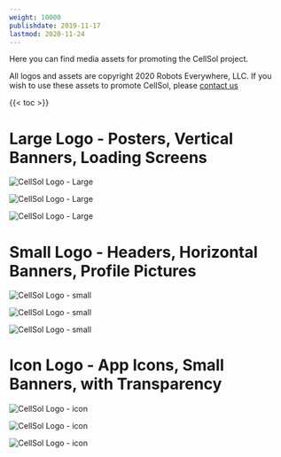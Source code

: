 ```yaml
---
weight: 10000
publishdate: 2019-11-17
lastmod: 2020-11-24
---
```


Here you can find media assets for promoting the CellSol project.

All logos and assets are copyright 2020 Robots Everywhere, LLC. If you wish to use these assets to promote CellSol, please [contact us](mailto:cellsol@robots-everywhere.com)

{{< toc >}}

# Large Logo - Posters, Vertical Banners, Loading Screens

![CellSol Logo - Large](../../media/cellsol_large_236.png)

![CellSol Logo - Large](../../media/cellsol_large_590.png)

![CellSol Logo - Large](../../media/cellsol_large_1062.png)

# Small Logo - Headers, Horizontal Banners, Profile Pictures

![CellSol Logo - small](../../media/cellsol_small_236.png)

![CellSol Logo - small](../../media/cellsol_small_590.png)

![CellSol Logo - small](../../media/cellsol_small_1062.png)

# Icon Logo - App Icons, Small Banners, with Transparency

![CellSol Logo - icon](../../media/cellsol_icon_204.png)

![CellSol Logo - icon](../../media/cellsol_icon_510.png)

![CellSol Logo - icon](../../media/cellsol_icon_1024.png)